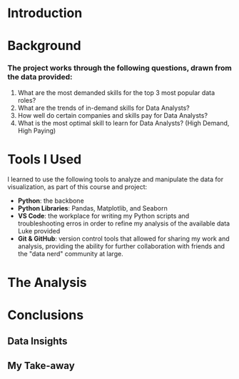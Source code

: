 # Introduction

# Background

### The project works through the following questions, drawn from the data provided:

1. What are the most demanded skills for the top 3 most popular data roles?
2. What are the trends of in-demand skills for Data Analysts?
3. How well do certain companies and skills pay for Data Analysts?
4. What is the most optimal skill to learn for Data Analysts? (High Demand, High Paying)

# Tools I Used
I learned to use the following tools to analyze and manipulate the data for visualization, as part of this course and project:

- **Python**: the backbone
- **Python Libraries**: Pandas, Matplotlib, and Seaborn
- **VS Code**: the workplace for writing my Python scripts and troubleshooting erros in order to refine my analysis of the available data Luke provided
- **Git & GitHub**: version control tools that allowed for sharing my work and analysis, providing the ability for further collaboration with friends and the "data nerd" community at large.

# The Analysis

# Conclusions

## Data Insights

## My Take-away